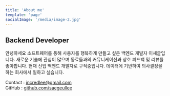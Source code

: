 ```yaml
---
title: 'About me'
template: 'page'
socialImage: '/media/image-2.jpg'
---
```


## Backend Developer

안녕하세요 소프트웨어를 통해 사용자를 행복하게 만들고 싶은 백엔드 개발자 이새글입니다. 새로운 기술에 관심이 많으며 동료들과의 커뮤니케이션과 상호 피드백 및 리뷰를 좋아합니다. 현재 신입 백엔드 개발자로 구직중입니다. 데이터에 기반하여 의사결정을 하는 회사에서 일하고 싶습니다.

Contact : incredlee@gmail.com<br>
GitHub : [github.com/saegeullee](https://www.github.com/saegeullee)<br>
